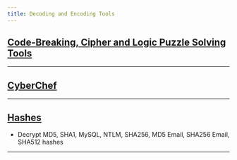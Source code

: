 ```yaml
---
title: Decoding and Encoding Tools
---
```


## [Code-Breaking, Cipher and Logic Puzzle Solving Tools](https://www.boxentriq.com/)

---

## [CyberChef](https://gchq.github.io/CyberChef/)

---

## [Hashes](https://hashes.com/en/decrypt/hash)
* Decrypt MD5, SHA1, MySQL, NTLM, SHA256, MD5 Email, SHA256 Email, SHA512 hashes

---
